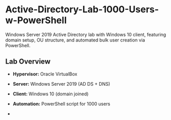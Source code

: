 # Active-Directory-Lab-1000-Users-w-PowerShell
Windows Server 2019 Active Directory lab with Windows 10 client, featuring domain setup, OU structure, and automated bulk user creation via PowerShell. 

## Lab Overview ##
- **Hypervisor:** Oracle VirtualBox
- **Server:** Windows Server 2019 (AD DS + DNS)
- **Client:** Windows 10 (domain joined)
- **Automation:** PowerShell script for 1000 users

- 
